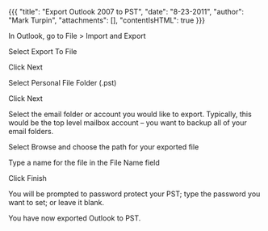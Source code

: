 {{{
  "title": "Export Outlook 2007 to PST",
  "date": "8-23-2011",
  "author": "Mark Turpin",
  "attachments": [],
  "contentIsHTML": true
}}}

<p>In Outlook, go to File &gt; Import and Export</p>
<p>Select Export To File</p>
<p>Click Next</p>
<p>Select Personal File Folder (.pst)</p>
<p>Click Next</p>
<p>Select the email folder or account you would like to export. Typically, this would be the top level mailbox account – you want to backup all of your email folders.</p>
<p>Select Browse and choose the path for your exported file</p>
<p>Type a name for the file in the File Name field</p>
<p>Click Finish</p>
<p>You will be prompted to password protect your PST; type the password you want to set; or leave it blank. </p>
<p>You have now exported Outlook to PST.</p>